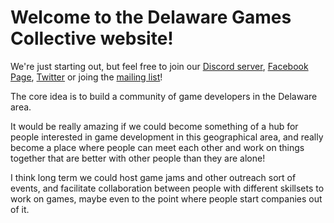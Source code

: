# Welcome to the Delaware Games Collective website!

We're just starting out, but feel free to join our [Discord server](https://discord.gg/HxBjaQ), [Facebook Page](https://www.facebook.com/DelawareGamesCollective/), [Twitter](https://twitter.com/DelawareGames) or joing the [mailing list](https://forms.gle/LzEPMqJopc7twbNG9)!

The core idea is to build a community of game developers in the Delaware area.

It would be really amazing if we could become something of a hub for people interested in game development in this geographical area, and really become a place where people can meet each other and work on things together that are better with other people than they are alone!

I think long term we could host game jams and other outreach sort of events, and facilitate collaboration between people with different skillsets to work on games, maybe even to the point where people start companies out of it.
